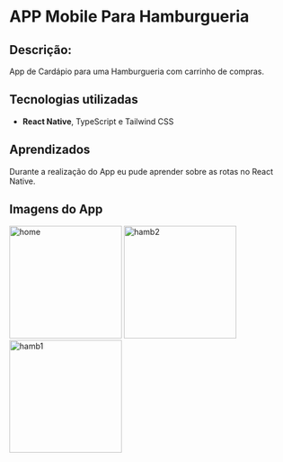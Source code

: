 # APP Mobile Para Hamburgueria
## Descrição:

App de Cardápio para uma Hamburgueria com carrinho de compras.

## Tecnologias utilizadas

* **React Native**, TypeScript e Tailwind CSS

## Aprendizados
Durante a realização do App eu pude aprender sobre as rotas no React Native.

## Imagens do App

<img src="https://github.com/daviirb/hamburgueria-mobile/assets/111204181/a33253e6-d3b8-495e-bf68-5e6382e7130e" alt="home"  width="200">

<img src="https://github.com/daviirb/hamburgueria-mobile/assets/111204181/eb5bafba-b572-4f3a-ac5d-8ea4e452fb0c" alt="hamb2"  width="200">

<img src="https://github.com/daviirb/hamburgueria-mobile/assets/111204181/359c9b94-d3b3-42fb-950c-db50d026cbf5" alt="hamb1"  width="200">

